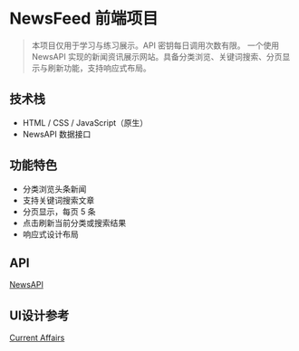 # NewsFeed 前端项目
> 本项目仅用于学习与练习展示。API 密钥每日调用次数有限。
一个使用 NewsAPI 实现的新闻资讯展示网站。具备分类浏览、关键词搜索、分页显示与刷新功能，支持响应式布局。

## 技术栈
- HTML / CSS / JavaScript（原生）
- NewsAPI 数据接口

## 功能特色
- 分类浏览头条新闻
- 支持关键词搜索文章
- 分页显示，每页 5 条
- 点击刷新当前分类或搜索结果
- 响应式设计布局

## API
[NewsAPI](https://newsapi.org/)

## UI设计参考
[Current Affairs](https://www.currentaffairs.org/news)

